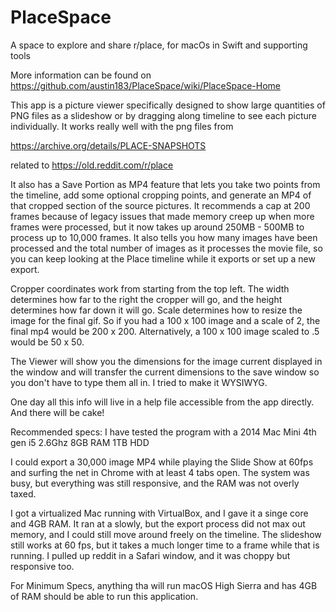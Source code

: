 # PlaceSpace
A space to explore and share r/place, for macOs in Swift
 and supporting tools
 
More information can be found on https://github.com/austin183/PlaceSpace/wiki/PlaceSpace-Home

This app is a picture viewer specifically designed to show large quantities of PNG files as a slideshow or by dragging along timeline to see each picture individually.  It works really well with the png files from

https://archive.org/details/PLACE-SNAPSHOTS

related to https://old.reddit.com/r/place

It also has a Save Portion as MP4 feature that lets you take two points from the timeline, add some optional cropping points, and generate an MP4 of that cropped section of the source pictures.  It recommends a cap at 200 frames because of legacy issues that made memory creep up when more frames were processed, but it now takes up around 250MB - 500MB to process up to 10,000 frames.  It also tells you how many images have been processed and the total number of images as it processes the movie file, so you can keep looking at the Place timeline while it exports or set up a new export.

Cropper coordinates work from starting from the top left.  The width determines how far to the right the cropper will go, and the height determines how far down it will go.  Scale determines how to resize the image for the final gif.  So if you had a 100 x 100 image and a scale of 2, the final mp4 would be 200 x 200.  Alternatively, a 100 x 100 image scaled to .5 would be 50 x 50.

The Viewer will show you the dimensions for the image current displayed in the window and will transfer the current dimensions to the save window so you don't have to type them all in.  I tried to make it WYSIWYG.

One day all this info will live in a help file accessible from the app directly.  And there will be cake!

Recommended specs:
I have tested the program with a 
2014 Mac Mini 
4th gen i5 2.6Ghz
8GB RAM
1TB HDD

I could export a 30,000 image MP4 while playing the Slide Show at 60fps and surfing the net in Chrome with at least 4 tabs open.  The system was busy, but everything was still responsive, and the RAM was not overly taxed.

I got a virtualized Mac running with VirtualBox, and I gave it a singe core and 4GB RAM.  It ran at a slowly, but the export process did not max out memory, and I could still move around freely on the timeline.  The slideshow still works at 60 fps, but it takes a much longer time to a frame while that is running.  I pulled up reddit in a Safari window, and it was choppy but responsive too.  

For Minimum Specs, anything tha will run macOS High Sierra and has 4GB of RAM should be able to run this application.

